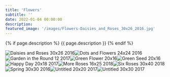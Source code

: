 ```yaml
---
title: 'Flowers'
subtitle: ''
date: 2022-01-04 00:00:00
description: 
featured_image: '/images/Flowers-Daisies_and_Roses_30x26_2016.jpg'
---
```


{% if page.description %}
{{ page.description }}
{% endif %}

<div class="gallery" data-columns="2">
    <img src="/images/Flowers-Daisies_and_Roses_30x26_2016.jpg" alt="Daisies and Roses 30x26 2016"><img src="/images/Flowers-Dots_and_Flowers_24x24_2016.jpg" alt="Dots and Flowers 24x24 2016"><img src="/images/Flowers-Garden_in_the_Round_12_2017.jpg" alt="Garden in the Round 12 2017"><img src="/images/Flowers-Green_Flower_20x16.jpg" alt="Green Flower 20x16"><img src="/images/Flowers-Green_Seed_20x16.jpg" alt="Green Seed 20x16"><img src="/images/Flowers-Happy_Day_20x18_2017.jpg" alt="Happy Day 20x18 2017"><img src="/images/Flowers-More_Roses_16x25_2018.jpg" alt="More Roses 16x25 2018"><img src="/images/Flowers-Six_Roses_30x40_2018.jpg" alt="Six Roses 30x40 2018"><img src="/images/Flowers-Spring_30x30_2016.jpg" alt="Spring 30x30 2016"><img src="/images/Flowers-Untitled_20x20_2017.jpg" alt="Untitled 20x20 2017"><img src="/images/Flowers-Untitled_30x30_2017.jpg" alt="Untitled 30x30 2017">
</div>
